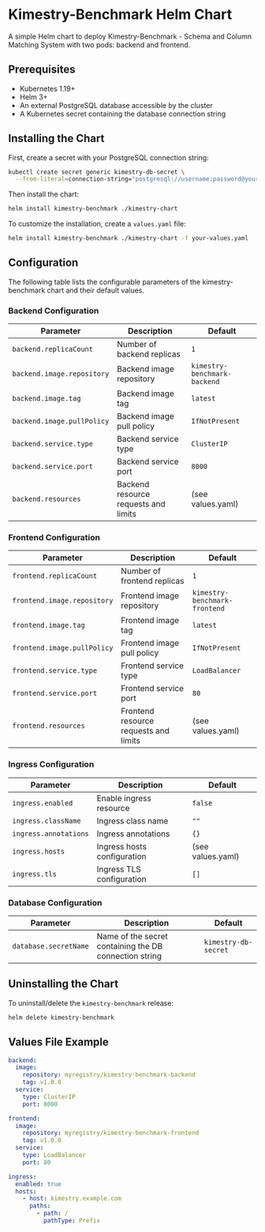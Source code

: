 # Kimestry-Benchmark Helm Chart

A simple Helm chart to deploy Kimestry-Benchmark - Schema and Column Matching System with two pods: backend and frontend.

## Prerequisites

- Kubernetes 1.19+
- Helm 3+
- An external PostgreSQL database accessible by the cluster
- A Kubernetes secret containing the database connection string

## Installing the Chart

First, create a secret with your PostgreSQL connection string:

```bash
kubectl create secret generic kimestry-db-secret \
  --from-literal=connection-string="postgresql://username:password@your-postgres-host:5432/kimestry"
```

Then install the chart:

```bash
helm install kimestry-benchmark ./kimestry-chart
```

To customize the installation, create a `values.yaml` file:

```bash
helm install kimestry-benchmark ./kimestry-chart -f your-values.yaml
```

## Configuration

The following table lists the configurable parameters of the kimestry-benchmark chart and their default values.

### Backend Configuration

| Parameter                    | Description                                         | Default                        |
| ---------------------------- | --------------------------------------------------- | ------------------------------ |
| `backend.replicaCount`       | Number of backend replicas                          | `1`                           |
| `backend.image.repository`   | Backend image repository                            | `kimestry-benchmark-backend`  |
| `backend.image.tag`          | Backend image tag                                   | `latest`                      |
| `backend.image.pullPolicy`   | Backend image pull policy                           | `IfNotPresent`                |
| `backend.service.type`       | Backend service type                                | `ClusterIP`                   |
| `backend.service.port`       | Backend service port                                | `8000`                        |
| `backend.resources`          | Backend resource requests and limits                | (see values.yaml)             |

### Frontend Configuration

| Parameter                     | Description                                         | Default                         |
| ----------------------------- | --------------------------------------------------- | ------------------------------- |
| `frontend.replicaCount`       | Number of frontend replicas                         | `1`                            |
| `frontend.image.repository`   | Frontend image repository                           | `kimestry-benchmark-frontend`  |
| `frontend.image.tag`          | Frontend image tag                                  | `latest`                       |
| `frontend.image.pullPolicy`   | Frontend image pull policy                          | `IfNotPresent`                 |
| `frontend.service.type`       | Frontend service type                               | `LoadBalancer`                 |
| `frontend.service.port`       | Frontend service port                               | `80`                           |
| `frontend.resources`          | Frontend resource requests and limits               | (see values.yaml)              |

### Ingress Configuration

| Parameter                    | Description                                         | Default                        |
| ---------------------------- | --------------------------------------------------- | ------------------------------ |
| `ingress.enabled`            | Enable ingress resource                             | `false`                        |
| `ingress.className`          | Ingress class name                                  | `""`                           |
| `ingress.annotations`        | Ingress annotations                                 | `{}`                          |
| `ingress.hosts`              | Ingress hosts configuration                         | (see values.yaml)              |
| `ingress.tls`                | Ingress TLS configuration                          | `[]`                          |

### Database Configuration

| Parameter                    | Description                                         | Default                        |
| ---------------------------- | --------------------------------------------------- | ------------------------------ |
| `database.secretName`        | Name of the secret containing the DB connection string | `kimestry-db-secret`         |

## Uninstalling the Chart

To uninstall/delete the `kimestry-benchmark` release:

```bash
helm delete kimestry-benchmark
```

## Values File Example

```yaml
backend:
  image:
    repository: myregistry/kimestry-benchmark-backend
    tag: v1.0.0
  service:
    type: ClusterIP
    port: 8000

frontend:
  image:
    repository: myregistry/kimestry-benchmark-frontend
    tag: v1.0.0
  service:
    type: LoadBalancer
    port: 80

ingress:
  enabled: true
  hosts:
    - host: kimestry.example.com
      paths:
        - path: /
          pathType: Prefix
```